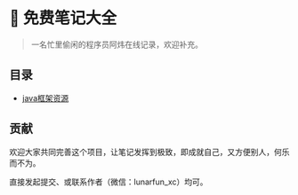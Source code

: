 # 💎 免费笔记大全

> 一名忙里偷闲的程序员阿炜在线记录，欢迎补充。



## 目录

- [java框架资源](https://github.com/moonastronaut99/free-notes-resources/tree/awei/awei/java%E6%A1%86%E6%9E%B6%E8%B5%84%E6%BA%90)

## 贡献

欢迎大家共同完善这个项目，让笔记发挥到极致，即成就自己，又方便别人，何乐而不为。

直接发起提交、或联系作者（微信：lunarfun_xc）均可。
